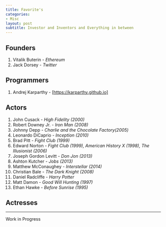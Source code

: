 ```yaml
---
title: Favorite's
categories:
- Misc
layout: post
subtitle: Investor and Inventors and Everything in between
---
```


## Founders

1. Vitalik Buterin - *Ethereum*
2. Jack Dorsey - *Twitter*


## Programmers

1. Andrej Karparthy - [https://karparthy.github.io]


## Actors

1. John Cusack - *High Fidelity (2000)*
2. Robert Downey Jr. - *Iron Man (2008)*
3. Johnny Depp - *Charlie and the Chocolate Factory(2005)*
4. Leonardo DiCaprio - *Inception (2010)*
5. Brad Pitt - *Fight Club (1999)*
6. Edward Norton - *Fight Club (1999), American History X (1998), The Illusionist (2006)*
7. Joseph Gordon Levitt - *Don Jon (2013)*
8. Ashton Kutcher - *Jobs (2013)*
9. Matthew McConaughey - *Interstellar (2014)*
10. Christian Bale - *The Dark Knight (2008)*
11. Daniel Radcliffe - *Harry Potter*
12. Matt Damon - *Good Will Hunting (1997)*
13. Ethan Hawke - *Before Sunrise (1995)* 

## Actresses


-----	
Work in Progress
